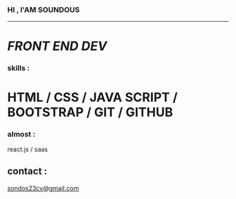 ### HI , I'AM SOUNDOUS ###
------------------------------------

***FRONT END DEV***
=========================================
### skills : 
HTML / CSS / JAVA SCRIPT / BOOTSTRAP / GIT / GITHUB
==========================================
### almost : 
react.js / saas

## contact : 
sondos23cv@gmail.com 
